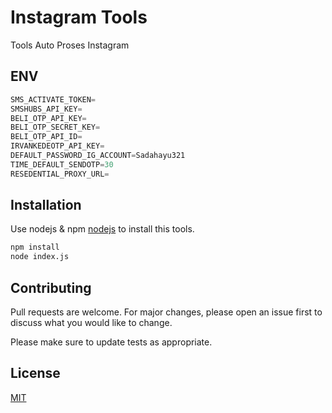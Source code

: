# Instagram Tools

Tools Auto Proses Instagram



## ENV

```python
SMS_ACTIVATE_TOKEN=
SMSHUBS_API_KEY=
BELI_OTP_API_KEY=
BELI_OTP_SECRET_KEY=
BELI_OTP_API_ID=
IRVANKEDEOTP_API_KEY=
DEFAULT_PASSWORD_IG_ACCOUNT=Sadahayu321
TIME_DEFAULT_SENDOTP=30
RESEDENTIAL_PROXY_URL=

```

## Installation

Use nodejs & npm [nodejs](https://nodejs.org) to install this tools.

```bash
npm install
node index.js
```

## Contributing

Pull requests are welcome. For major changes, please open an issue first
to discuss what you would like to change.

Please make sure to update tests as appropriate.

## License

[MIT](https://choosealicense.com/licenses/mit/)